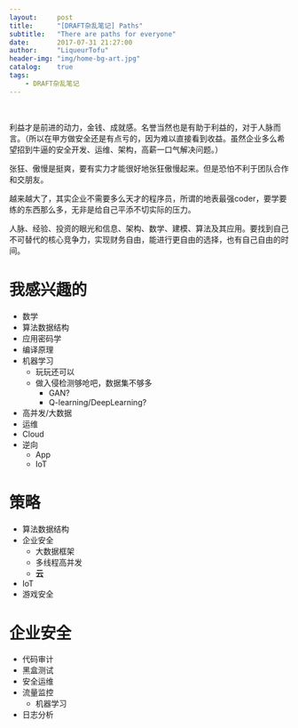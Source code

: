 ```yaml
---
layout:     post
title:      "[DRAFT杂乱笔记] Paths"
subtitle:   "There are paths for everyone"
date:       2017-07-31 21:27:00
author:     "LiqueurTofu"
header-img: "img/home-bg-art.jpg"
catalog:    true
tags:
    - DRAFT杂乱笔记
---
```


<br>

利益才是前进的动力，金钱、成就感。名誉当然也是有助于利益的，对于人脉而言。（所以在甲方做安全还是有点亏的，因为难以直接看到收益。虽然企业多么希望招到牛逼的安全开发、运维、架构，高薪一口气解决问题。）

张狂、傲慢是挺爽，要有实力才能很好地张狂傲慢起来。但是恐怕不利于团队合作和交朋友。

越来越大了，其实企业不需要多么天才的程序员，所谓的地表最强coder，要学要练的东西那么多，无非是给自己平添不切实际的压力。

人脉、经验、投资的眼光和信息、架构、数学、建模、算法及其应用。要找到自己不可替代的核心竞争力，实现财务自由，能进行更自由的选择，也有自己自由的时间。

<!-- 
# Soul-Rose
+ 风投
+ mel blokchain 创业孵化器
+ 交易所推广 acx.io
 -->

# 我感兴趣的
+ 数学
+ 算法数据结构
+ 应用密码学
+ 编译原理
+ 机器学习
    * 玩玩还可以
    * 做入侵检测够呛吧，数据集不够多
        - GAN?
        - Q-learning/DeepLearning?
+ 高并发/大数据
+ 运维
+ Cloud 
+ 逆向
    * App
    * IoT
    
# 策略
* 算法数据结构
* 企业安全
    - 大数据框架
    - 多线程高并发
    - __云__
* IoT
* 游戏安全

# 企业安全
+ 代码审计
+ 黑盒测试
+ 安全运维
+ 流量监控
    * 机器学习
+ 日志分析
<!-- 
# 落户&买房
+ [3分钟！搞定杭州人才居住证！](https://mp.weixin.qq.com/s/2zbRdzXfYc78Wt3si5EIUw)
+ [2017超完整杭州落户攻略，10个工作日让你成为新杭州人](https://mp.weixin.qq.com/s?__biz=MzU0NDE4MDM5Nw==&mid=2247483703&idx=1&sn=b60e5a653cc199eb41158c5c12cf222b&chksm=fb0150f5cc76d9e3dbb0beeebf17eb2d01470a5fde747add083d2d808d91b5c33a6afdb0da65&scene=21#wechat_redirect)
+ [杭州高技能人才落户](https://mp.weixin.qq.com/s?__biz=MzU0NDE4MDM5Nw==&mid=2247483711&idx=1&sn=872a9e6b38da814aa21d6f4b25610a39&chksm=fb0150fdcc76d9ebf998f4a48c07acd3b1cac944a9ac90ab3a42b3714838f5b1b3b70f88df6e&scene=21#wechat_redirect)
+ [好消息: 6月1日起，杭州市区这些人才引进落户可以直接去派出所办理啦！](http://www.hzpolice.gov.cn/Html/201705/26/939ccd93-5a86-443f-bc2c-ae767651e588.html)
+ [杭州人才引进落户终极操作攻略 教你半个月搞定房票](http://newhouse.hz.fang.com/2017-03-09/24617285.htm)
+ [“杭州市人才引进落户”个人办理总结](https://www.jianshu.com/p/a1478b4390ba)
+ [史上最全杭州人才落户操作指南 15天成为新杭州人](http://zzhz.zjol.com.cn/system/2017/03/10/021463274.shtml)
+ [杭州市人才引进落户必须工作一年以上吗？](https://www.zhihu.com/question/41335684)
+ [关于杭州市人才引进落户人才中心集体户口问题？](https://www.zhihu.com/question/56057800?answer_deleted_redirect=true)
+ [杭州往届硕士(先落户后就业)办理流程咨询。](https://www.zhihu.com/question/53037563)
+ [杭州房产知识扫盲](https://github.com/houshanren/hangzhou_house_knowledge)

# 国内工作
+ [2018 IT名企校招指南](https://www.nowcoder.com/activity/campus2018)[
    * [aqniu](http://job.aqniu.com/)
    * [time](https://www.nowcoder.com/activity/campus2018?nsukey=N2%2BKVokDPK3paLy%2FGLWH1ZP7pd7prKdS9sK3ew9Ht1%2FTnb5k84VSc17nI7mLThp1z7cni1kjwzU9oAPydpF%2Fn%2FH%2FLFM5zG8%2F7PWhld57KLJrw2bhDTCPtt1WcDMzLe4lepOs714xkNSNAkgVeGdbx3PdUj0Z3cXsBO8lctDArNcJ9tI3MP%2Fw5i850DSLLfAk)
    * [calendar](https://www.nowcoder.com/school/calendar#lt50=true&lt500=true&gt500=true&attend=true&month=2017-8)
    * ~~[阿里](https://campus.alibaba.com/positionList.htm)~~
        - ~~[安全工程师 Software Engineer -- Security [北京市]](http://www.lockinchina.com/Company/JobDetail?job=528257416302&source=eighty)~~
        - ~~[安全工程师 Software Engineer -- Security [杭州市]](http://www.lockinchina.com/Company/JobDetail?job=520250943697&source=eighty)~~
    * [知道创宇](https://www.knownsec.com/#/jobs)
        - [渗透测试工程师](http://www.webshentou.net/stcs/jion.html)
        - [安全研究工程师](http://jobs.51job.com/beijing-cyq/86773082.html?s=04)
    * [长亭科技](https://chaitin.cn/cn/join-us.html#jobs-desc)
        - 安全服务工程师/实习生/[渗透测试工程师](https://www.anquanke.com/post/id/93753#h2-6)
            + V
        - 安全研究员
    * [华为](http://career.huawei.com)
    * [腾讯](http://join.qq.com/)
    * [360](http://campus.chinahr.com/2017/qihu360/positions.asp)
        - 信息安全部-安全研究员（Web安全）
            + V
        - 信息安全部-信息安全工程师（网络安全）
        - 信息安全部-信息安全工程师（云安全）
        - 个人安全-安全研究员（PC病毒分析）-成都
        - 个人安全-信息安全工程师（二进制漏洞挖掘）
        - 安全研究院-安全研究员（云安全）
        - 安全研究院-安全研究员（Web安全）
        - 安全研究院-安全分析研究员（Web安全）
        - 个人安全-安全研究员（PC病毒分析）
        - 信息安全部-信息安全工程师（二进制漏洞挖掘）
        - [360代码安全实验室招聘漏洞挖掘安全研究员](http://www.freebuf.com/jobs/158207.html)
        - [代码安全实验室寻人启事](https://www.anquanke.com/post/id/92540)
        - [观星实验室 - 安全开发工程师](https://www.anquanke.com/post/id/92963)
            + V
    * ~~[企业安全集团](http://campus.chinahr.com/2017/qihu360/positions.asp)~~
    * 顺丰速运
        - [信息安全工程师 (深圳市)](http://www.lockinchina.com/Company/JobDetail?job=309248165562&source=eighty)
            + V
    * [绿盟](http://www.nsfocus.com.cn/campus/)
    * [百度](http://talent.baidu.com/external/baidu/campus.html)
    * 大疆
    * 摩拜
    * [58 集团](http://campus.58.com/jobs.html)
        - V
    * [58 到家](http://chrcmp.chinahr.com/pages/58dj/)
        - V
    * 猎豹移动
        - [反病毒](http://hr.cmcm.com/campus)
            + V
    * 网易
    * 小米
    * 百卓网络
    * 金蝶软件
    * 今日头条
    * 网易游戏
    * 滴滴
    * 美图
    * 京东
        - [安全工程师(后台服务/客户端)](http://job.aqniu.com/job/%E5%8C%97%E4%BA%AC%E4%BA%AC%E4%B8%9C%E5%B0%9A%E7%A7%91%E6%9C%89%E9%99%90%E5%85%AC%E5%8F%B8%E4%B8%8A%E6%B5%B7%E5%88%86%E5%85%AC%E5%8F%B8-%E4%B8%8A%E6%B5%B7-2-%E5%AE%89%E5%85%A8%E5%B7%A5%E7%A8%8B/)
        - [京东商城诚聘安全工程师](https://bbs.ichunqiu.com/thread-27983-1-1.html)
    * 海尔
    * 绿盟
    * ichunqiu
        - [渗透测试工程师](https://bbs.ichunqiu.com/thread-27943-1-1.html)
    * 启明
    * 天融信
    * 榕基
    * 北信源
    * 联想网御
    * 2345
    * 软牛
    * 饿了么
        - 夜叉 - 安全开发
            + 基础安全组信息安全工程师(上海)
                * V
    * 去哪儿
        - [安全开发工程师](http://www.freebuf.com/jobs/159278.html)
        - [安全开发工程师](https://www.anquanke.com/post/id/93690)
    * 摩拜单车
        - [安全研发工程师](http://www.freebuf.com/jobs/148947.html)
    * 爱加密
        - [Linux安全开发工程师](http://www.freebuf.com/jobs/158218.html)
    * WiFi万能钥匙
        - [渗透测试工程师](http://www.freebuf.com/jobs/158575.html)
    * 火币网
        - [安全工程师](http://www.freebuf.com/jobs/159021.html)
    * 趋势科技中国研发中心
        - [手机安全研究工程师](http://www.freebuf.com/jobs/6290.html)
    * [蓝盾信息安全技术股份有限公司](http://www.freebuf.com/jobs/8432.html)
        - 渗透测试工程师
        - 脚本漏洞挖掘工程师
        - 逆向工程师
    * [http://muchong.com/t-11871719-1](http://muchong.com/t-11871719-1)
    * [https://www.lagou.com/zhaopin/xitonganquan/](https://www.lagou.com/zhaopin/xitonganquan/)
    * [https://www.lagou.com/zhaopin/wangluoanquan/](https://www.lagou.com/zhaopin/wangluoanquan/)
    * [https://www.lagou.com/zhaopin/webanquan/](https://www.lagou.com/zhaopin/webanquan/)
    * [https://www.lagou.com/zhaopin/bingdufenxi/](https://www.lagou.com/zhaopin/bingdufenxi/)
    * [https://www.lagou.com/zhaopin/qudongkaifa/](https://www.lagou.com/zhaopin/qudongkaifa/)
    * [https://www.lagou.com/jobs/list_%E5%AE%89%E5%85%A8%E7%A0%94%E7%A9%B6%E5%91%98?oquery=%E4%BF%A1%E6%81%AF%E5%AE%89%E5%85%A8&fromSearch=true&labelWords=relative](https://www.lagou.com/jobs/list_%E5%AE%89%E5%85%A8%E7%A0%94%E7%A9%B6%E5%91%98?oquery=%E4%BF%A1%E6%81%AF%E5%AE%89%E5%85%A8&fromSearch=true&labelWords=relative)
    * [https://www.lagou.com/jobs/list_%E4%BF%A1%E6%81%AF%E5%AE%89%E5%85%A8?oquery=%E7%BD%91%E7%BB%9C%E5%AE%89%E5%85%A8&fromSearch=true&labelWords=relative](https://www.lagou.com/jobs/list_%E4%BF%A1%E6%81%AF%E5%AE%89%E5%85%A8?oquery=%E7%BD%91%E7%BB%9C%E5%AE%89%E5%85%A8&fromSearch=true&labelWords=relative)
    * [https://www.lagou.com/jobs/list_%E5%AE%89%E5%85%A8%E6%B5%8B%E8%AF%95?oquery=%E5%AE%89%E5%85%A8%E7%A0%94%E7%A9%B6%E5%91%98&fromSearch=true&labelWords=relative](https://www.lagou.com/jobs/list_%E5%AE%89%E5%85%A8%E6%B5%8B%E8%AF%95?oquery=%E5%AE%89%E5%85%A8%E7%A0%94%E7%A9%B6%E5%91%98&fromSearch=true&labelWords=relative)
    * [https://www.lagou.com/jobs/list_%E5%AE%89%E5%85%A8%E8%BF%90%E7%BB%B4?oquery=%E4%BF%A1%E6%81%AF%E5%AE%89%E5%85%A8&fromSearch=true&labelWords=relative](https://www.lagou.com/jobs/list_%E5%AE%89%E5%85%A8%E8%BF%90%E7%BB%B4?oquery=%E4%BF%A1%E6%81%AF%E5%AE%89%E5%85%A8&fromSearch=true&labelWords=relative)
    * [https://www.lagou.com/jobs/list_%E9%80%86%E5%90%91?oquery=%E5%AE%89%E5%85%A8%E7%A0%94%E7%A9%B6%E5%91%98&fromSearch=true&labelWords=relative](https://www.lagou.com/jobs/list_%E9%80%86%E5%90%91?oquery=%E5%AE%89%E5%85%A8%E7%A0%94%E7%A9%B6%E5%91%98&fromSearch=true&labelWords=relative)
    * 区块链
        - [https://www.lagou.com/jobs/list_%E5%8C%BA%E5%9D%97%E9%93%BE?city=%E5%85%A8%E5%9B%BD&cl=false&fromSearch=true&labelWords=&suginput=](https://www.lagou.com/jobs/list_%E5%8C%BA%E5%9D%97%E9%93%BE?city=%E5%85%A8%E5%9B%BD&cl=false&fromSearch=true&labelWords=&suginput=)
    * 小红书
        - [反作弊系统开发实习生](https://mp.weixin.qq.com/s?__biz=MzA3MDIxNzM4Mw==&mid=2652354383&idx=1&sn=73a14dd871c422df06eeb2d4c108189a&chksm=85232c87b254a59156f520028d30af101fc4bb85ec7da220a72a96b51e123f57cbee9685094c&mpshare=1&scene=1&srcid=01095ynksx0po38tYN3j1pOJ&pass_ticket=As7K3Jz2HX1WCbzZqvdKdOP6yYMQ9CsYWm6z4p6lHAagY0OwmUrsLbErAsffh3qn#rd)
            + V
        - 后端开发实习生
    * 唯品会/品骏控股有限公司
        - X
        - [信息安全工程师?](http://jobs.51job.com/guangzhou-hzq/88660191.html?t=2&s=01)
            + 源码审计（黑白盒）、渗透测试
            + Windows、Linux操作系统，熟悉网络设备及安全防护技术（SOC、FW、WAF、IPS/IDS、防DDOS、数据库审计）
            + 5 轮面试
                * 关键是前面2轮技术面试
                * 后面是领导，只是看沟通能力、价值观
    * 拼多多
        - [安全研发工程师](http://www.freebuf.com/jobs/159218.html)
            + V
    * 福建联通
        - [工程师相关岗位（软件方向）](http://www.fjrclh.com/newsshownew.asp?articleid=37797)
            + V
    * 顶点软件
        - [软件研发类](http://www.fjrclh.com/newsshownew.asp?articleid=37768)
            + ?
    * SOBUG
        - [渗透测试工程师](http://www.mottoin.com/102197.html)
            + V
    * 北京科来数据分析有限公司
        - [安全分析工程师](http://job.aqniu.com/job/%E5%8C%97%E4%BA%AC%E7%A7%91%E6%9D%A5%E6%95%B0%E6%8D%AE%E5%88%86%E6%9E%90%E6%9C%89%E9%99%90%E5%85%AC%E5%8F%B8-%E5%8C%97%E4%BA%AC-2-%E5%AE%89%E5%85%A8%E5%88%86%E6%9E%90%E5%B7%A5%E7%A8%8B%E5%B8%88/)
    * [2018年首期（预计1月10日）牛聘网络安全人才双选会简历投递端口](http://job.aqniu.com/job/%E5%8C%97%E4%BA%AC%E8%B0%B7%E5%AE%89%E5%A4%A9%E4%B8%8B%E7%A7%91%E6%8A%80%E6%9C%89%E9%99%90%E5%85%AC%E5%8F%B8-%E5%8C%97%E4%BA%AC-2-2017%E5%B9%B41%E6%9C%8810%E6%97%A5%E4%BF%A1%E6%81%AF%E5%AE%89%E5%85%A8/#apply-dialog)
+ 要求&职责
    * 安全开发
        - Python、shell、java、go等
        - OWASP TOP 10 原理和修复
        - Linux安全机制，Linux下底层开发
        - 自动化脚本、安全检查工具
        - linux auditd、inotify 机制&相关开发经验
        - 网络套接字编程、多线程编程等
        - 安全系统的设计与开发
        - 主机安全系统的调研与开发
        - 异常流量监控系统、HIDS、应用漏洞扫描系统、双因素认证系统、安全基线检查系统、威胁情报预警等安全系统的设计和开发
        - hadoop, Hive, storm, Spark Structured Streaming, kettle ,Flink
        - afka、storm、hadoop、elk等大数据处理框架
        - 梳理并评估公司产品业务风险，研究风险控制手段
        - 研发安全架构的设计与评审
        - 信息安全日志分析的管理
        - 公司代码的安全审计
        - 渗透测试(黑盒和白盒)、漏洞挖掘和应急响应
        - 数据库开发
        - 信息安全设备
    * 反作弊
        - 拼多多
        - 今日头条
        - 反垃圾广告
        - 反刷单
        - http://blog.csdn.net/everlasting_188/article/details/51659564
        - http://www.tao-sou.com/809.html
        - http://bbs.tao66.com/forum.php?mod=viewthread&tid=3819
        - https://www.zhihu.com/question/32761329
    * 反作弊
        - 算法
        - 图像

# PhD
+ RegExp
    ```
    (crypt|secur|dete|intru|penetra|cyber|malic|priva)
    ```
+ location
    * AU
        - UniMelb
            + [Peter Schachte](http://www.cis.unimelb.edu.au/people/staff.php?person_ID=456)
            + [Rao Kotagiri](http://www.cis.unimelb.edu.au/people/staff.php?person_ID=16028)
                * ml intrusion dection
            + [Harald Sondergaard](http://www.cis.unimelb.edu.au/people/staff.php?person_ID=13416)
            + [Peter Stuckey](http://www.cis.unimelb.edu.au/people/staff.php?person_ID=14142)
            + [DR Jeffrey Chan](https://www.findanexpert.unimelb.edu.au/display/person7602#tab-overview)
                * Machine Learning and Data Mining
                * Network Security (intrusion detection, cloud security)
            + Udaya
                * Blockchain?
                * Machine Learning Intrusion Detection System
                * Differential Privacy?
            + [Dr Sarah Monazam Erfani](http://www.cis.unimelb.edu.au/people/staff.php?person_ID=639922)
            + [Professor Christopher Leckie](http://www.cis.unimelb.edu.au/people/staff.php?person_ID=6335)
            + [Dr Toby Murray](http://www.cis.unimelb.edu.au/people/staff.php?person_ID=780796)
            + [Dr Ben Rubinstein](http://www.cis.unimelb.edu.au/people/staff.php?person_ID=20074)
            + [Professor Richard Sinnott](http://www.cis.unimelb.edu.au/people/staff.php?person_ID=342078)
            + [Dr Vanessa Teague](http://www.cis.unimelb.edu.au/people/staff.php?person_ID=34563)
        - [sydney](http://sydney.edu.au/engineering/it/about/people/list.php)
            + [DR RALPH HOLZ](http://sydney.edu.au/engineering/people/ralph.holz.php)
                * V
            + [PROFESSOR SEOKHEE HONG?](http://sydney.edu.au/engineering/people/seokhee.hong.php)
            + [PROFESSOR ALBERT ZOMAYA](http://sydney.edu.au/engineering/people/albert.zomaya.php)
            + [DR YING ZHOU](http://sydney.edu.au/engineering/people/ying.zhou.php)
            + [PROFESSOR DACHENG TAO](http://sydney.edu.au/engineering/people/dacheng.tao.php)
            + [ASSOCIATE PROFESSOR UWE ROEHM](http://sydney.edu.au/engineering/people/uwe.roehm.php)
            + [EMERITUS PROFESSOR PETER EADES](http://sydney.edu.au/engineering/people/peter.eades.php)
            + [Michael Fry](https://chai.it.usyd.edu.au/people/michaelfry/)
                * [Yu_YY_thesis.pdf](https://ses.library.usyd.edu.au/handle/2123/10277)
        - UNSW
        - Monash
        - ANU?
        - WA?
        - Queensland?
        - Adelaide?
    * HK
        - HKUST
            + https://www.seng.ust.hk/web/eng/faculty_research2.php?id=96
                * https://www.seng.ust.hk/web/eng/people_detail.php?id=351&cur2=research
                    - V - 20170924
                * https://www.seng.ust.hk/web/eng/people_detail.php?id=377&cur2=research
                * https://www.cse.ust.hk/~ricci/
        - HKU
            + http://www.cs.hku.hk/people/academic.jsp
                * http://www.cs.hku.hk/research/interest.jsp
                    - http://www.cs.hku.hk/research/profile.jsp?teacher=smyiu
                        + V - 20170924
                    - http://www.cs.hku.hk/research/profile.jsp?teacher=hui
            + https://www.eee.hku.hk/people/
        - CUHK
            + http://www.cse.cuhk.edu.hk/v7/en/people/lec.html
                * http://www.cse.cuhk.edu.hk/~wei/
                * http://www.cse.cuhk.edu.hk/~cslui/
            + http://www.ie.cuhk.edu.hk/people/people.shtml
                * http://personal.ie.cuhk.edu.hk/~cchan/
                * http://www.ie.cuhk.edu.hk/people/sherman.shtml
                    - V - 20170924
                * http://www.ie.cuhk.edu.hk/people/khzhang.shtml
                * http://www.ie.cuhk.edu.hk/people/wclau.shtml
                * http://www.ie.cuhk.edu.hk/people/mhchen.shtml
        - CityU
            + http://www.cs.cityu.edu.hk/people/academic_staff.html
                * http://www6.cityu.edu.hk/stfprofile/cslfkwok.htm
                    - V - 20170924
                * http://www.cs.cityu.edu.hk/profile/congwang.html
                * http://www6.cityu.edu.hk/stfprofile/gphancke.htm
            + http://www.ee.cityu.edu.hk/home/people_academic_staff.html
                * http://www.ee.cityu.edu.hk/~rcheung/Welcome.html
                * http://www.ee.cityu.edu.hk/~eellc/
                * http://www.ee.cityu.edu.hk/~lcheng/
        - PolyU
            + http://www.comp.polyu.edu.hk/en-us/staffs/index/1
                * http://www.comp.polyu.edu.hk/en-us/staffs/detail/1283
                    - V - 20170924
                        + ?
                * http://www.comp.polyu.edu.hk/en-us/staffs/detail/1252
                * http://www.comp.polyu.edu.hk/en-us/staffs/detail/1470
                * http://www.comp.polyu.edu.hk/en-us/staffs/detail/2244
                * http://www.comp.polyu.edu.hk/en-us/staffs/detail/3751
                * http://www.comp.polyu.edu.hk/en-us/staffs/detail/3646
                * http://www.comp.polyu.edu.hk/en-us/staffs/detail/1419
    * Sg
        - NUS?
        - NYTU
    * En
        - G10
    + topic
        * bitcoin
        * ML intrusion detection
        * differential privacy

# 移民分数研究
+ 2年工签 psw
    * 485

# 澳洲工作
+ ~~[Zendesk](https://www.zendesk.com/jobs/melbourne/)~~
    * ~~STAFF DEVOPS ENGINEER~~
    * ~~PRINCIPAL ENGINEER~~
    * ~~ENGINEER - CHANNEL FRAMEWORKS~~
    * ~~SENIOR DEVOPS ENGINEER~~
    * ~~SENIOR SOFTWARE ENGINEER, INFRA SERVICES~~
+ ~~Hivint~~
+ ~~[Accenture](https://www.accenture.com/us-en/careers/students-graduates)~~
+ ~~[Woodside](http://www.woodside.com.au/Careers/students-and-graduates/)~~
+ ~~[IRESS](https://www.iress.com/au/company/join-us/graduate-program/)~~
    * ~~Graduate Software Engineer~~
    * ~~Graduate Systems Engineers~~
+ ~~York Butter Factory~~
+ ~~[Telstra](https://careers.telstra.com/explore-jobs?fieldofwork=Graduates%20and%20students)~~
+ ~~[Commbank](https://www.commbank.com.au/about-us/careers/graduate-recruitment-program/applications.html)~~
+ ~~[Goldman Sachs](http://www.goldmansachs.com/careers/students-and-graduates/)~~
+ ~~[Lendlease](http://www.lendlease.com/au/careers/graduate-program/)~~
+ ~~[Infoxchange](https://www.infoxchange.org/au/get-involved/work-us)~~
+ ~~[Partners in Performance (PIP)](http://www.pipint.com/en/careers/join-pip/apply-now)~~
+ ~~CCUSA - Camp Counselors USA~~
+ ~~[Infosys](https://www.infosys.com/careers/job-opportunities/)~~
+ ~~[MedEntry](https://www.medentry.edu.au/careers)~~
+ ~~[Teach For Australia](http://teachforaustralia.org/join-the-team/)~~
+ ~~[Wood Group](https://www.woodgroup.com/careers/early-careers)~~
+ ~~[ExxonMobil](https://jobs.exxonmobil.com/)~~
+ ~~Culture Amp~~
    * ~~[Front End Developers - React, Redux & Elm](https://stackoverflow.com/jobs/124093/front-end-developers-react-redux-elm-culture-amp?sec=False&pg=1&offset=-1)~~
    * ~~[Systems Engineer](https://stackoverflow.com/jobs/149961/systems-engineer-culture-amp?sec=False&pg=1&offset=2)~~
+ ~~IE~~
    * ~~[2018 IE Digital Graduate Program](http://www.ie.com.au/graduates/)~~
+ ~~ThoughtWorks~~
    * ~~[Senior Software Developer - Consultant](https://stackoverflow.com/jobs/124583/senior-software-developer-consultant-thoughtworks?sec=False&pg=1&offset=0)~~
+ ~~[Lavender Genus](https://lavender.ad/genus/)~~
+ ~~Palantir~~
    * ~~Forward Deployed Software Engineer, New Grad~~
        - ~~[Sydney](https://jobs.lever.co/palantir/6db3b287-f063-4b64-bb6e-e8b00ff12902)~~
        - ~~[Canberra](https://jobs.lever.co/palantir/4983faea-5fbe-4a1f-bd4b-c9aec78062de)~~
+ ~~M&T Resources~~
    * ~~[Software Developer](https://www.linkedin.com/jobs/view/373468489/?trk=eml-vjr-similar-job-title&midToken=AQFNVLMPMe5Mfg&trkEmail=eml-email_jobs_viewed_job_reminder_01-null-31-null-null-8goll9~j6rys0w9~4a-null-jobs~view&lipi=urn%3Ali%3Apage%3Aemail_email_jobs_viewed_job_reminder_01%3Bv26f6rbqRyy0l3R4iGeEUw%3D%3D)~~
+ ~~Rotageek~~
    * ~~[Front end Developer - Help us marry tech and design](https://stackoverflow.com/jobs/150614/front-end-developer-help-us-marry-tech-and-rotageek?sec=False&pg=1&offset=4)~~
+ ~~Xero~~
    * ~~[Developer](https://www.linkedin.com/jobs/view/370891714/?recommendedFlavor=SCHOOL_RECRUIT&refId=1398d4c6-6aad-4eb1-a650-1c3a56bf29ab&trk=d_flagship3_job_home&lipi=urn%3Ali%3Apage%3Ad_flagship3_job_home%3B6wFkgkymSX%2BpTz4J%2FLkacw%3D%3D&licu=urn%3Ali%3Acontrol%3Ad_flagship3_job_home-A_jobshome_job_link_click)~~
+ ~~Displayr~~
    * ~~[Junior Software Engineer](https://www.linkedin.com/jobs/view/373407449/?refId=7eeb0ec5-aeae-4653-9519-9f03c28f50a3&trk=d_flagship3_job_details&lipi=urn%3Ali%3Apage%3Ad_flagship3_job_details%3Bg58HmQcUSP2O3wAueqhj7A%3D%3D&licu=urn%3Ali%3Acontrol%3Ad_flagship3_job_details-jobdetails_rightrail_peoplealsoviewed)~~
+ ~~Spark Recruitment~~
    * ~~[Full Stack Developer - Java](https://www.linkedin.com/jobs/view/373433966/?trk=eml-vjr-similar-job-apply&midToken=AQFNVLMPMe5Mfg&trkEmail=eml-email_jobs_viewed_job_reminder_01-null-18-null-null-8goll9~j71y4k9r~rb-null-jobs~view&lipi=urn%3Ali%3Apage%3Aemail_email_jobs_viewed_job_reminder_01%3BAv%2BT6W9SR1WebO3YuIoUMw%3D%3D)~~
+ ~~BDO (BDO) - Brisbane
    * [BDO Brisbane 2018 Graduate Opportunity - Research and Development](https://careersonline.unimelb.edu.au/students/jobs/detail/1004732/bdo-brisbane-2018-graduate-opp)~~
+ ~~GreenSync~~
    * ~~[Mid-Level, Senior Developers and Tech Leads - Ruby, JavaScript, Polyglot](https://stackoverflow.com/jobs/144141/mid-level-senior-developers-and-tech-leads-greensync?sec=False&pg=1&offset=1)~~
+ ~~Crimson Education~~
    * ~~[Senior JavaScript Developer: Join the Edu-Tech Revolution](https://stackoverflow.com/jobs/147808/senior-javascript-developer-join-the-edu-tech-crimson-education?sec=False&pg=1&offset=1)~~
+ ~~BurnsRED~~
    * ~~[Senior Full Stack Developer](https://stackoverflow.com/jobs/138766/senior-full-stack-developer-burnsred?sec=False&pg=1&offset=6)~~
+ ~~DownUnder GeoSolutions Pty Ltd (DUG)~~
    * ~~[Junior Geophysical Software Developer](https://careersonline.unimelb.edu.au/students/jobs/detail/1000125/junior-geophysical-software-de)~~
+ VMware Australia Pty Ltd (VMware) - ANZ
    * [New Grad - Associate Systems Engineer](https://careersonline.unimelb.edu.au/students/jobs/detail/1004568/new-grad-associate-systems-eng)
        - currently only considering new graduates for this position!!!!
+ [Optiver](https://www.optiver.com/ap/en/job-opportunities)
    * 应创说要 PR
+ Atlassian
    * ~~[2018 Sydney Graduate Program - Security Engineer](https://www.smartrecruiters.com/Atlassian/743999657133680)~~
    * [JavaScript Developer](https://www.smartrecruiters.com/Atlassian/743999656532877)
    * ~~[Senior Full Stack Developer - Product Growth](https://www.smartrecruiters.com/Atlassian/743999653009456)~~
    * ~~[Senior Java Developer](https://www.smartrecruiters.com/Atlassian/743999653845634)~~
    * ~~[Senior Full-Stack Developer](https://www.smartrecruiters.com/Atlassian/743999653852393)~~
    * ~~[Senior Javascript Developer](https://www.smartrecruiters.com/Atlassian/743999655093516)~~
    * ~~[Principal Software Developer](https://www.smartrecruiters.com/Atlassian/115805981)~~
+ ~~Talent~~
    * ~~[Senior JavaScript Developer](https://www.linkedin.com/jobs/view/249981528/?trk=eml-vjr-similar-job-title&midToken=AQFNVLMPMe5Mfg&trkEmail=eml-email_jobs_viewed_job_reminder_01-null-50-null-null-8goll9~j6rys0w9~4a-null-jobs~view&lipi=urn%3Ali%3Apage%3Aemail_email_jobs_viewed_job_reminder_01%3Bv26f6rbqRyy0l3R4iGeEUw%3D%3D)~~
+ ~~New Republique~~
    * ~~[Senior Front End Developer](https://www.linkedin.com/jobs/view/370860272/?trk=eml-vjr-similar-job-title&midToken=AQFNVLMPMe5Mfg&trkEmail=eml-email_jobs_viewed_job_reminder_01-null-44-null-null-8goll9~j6rys0w9~4a-null-jobs~view&lipi=urn%3Ali%3Apage%3Aemail_email_jobs_viewed_job_reminder_01%3Bv26f6rbqRyy0l3R4iGeEUw%3D%3D)~~
+ ~~Domain.com.au~~
    * ~~[Senior Frontend Developer](https://www.linkedin.com/jobs/view/364267937/?trk=eml-vjr-similar-job-title&midToken=AQFNVLMPMe5Mfg&trkEmail=eml-email_jobs_viewed_job_reminder_01-null-35-null-null-8goll9~j6rys0w9~4a-null-jobs~view&lipi=urn%3Ali%3Apage%3Aemail_email_jobs_viewed_job_reminder_01%3Bv26f6rbqRyy0l3R4iGeEUw%3D%3D)~~
+ ~~Portable~~
    * ~~[Senior Developer](https://stackoverflow.com/jobs/152800/senior-developer-creative-technologist-portable)~~
+ ~~Canva~~
    * ~~[JavaScript Engineer (Front End)](https://stackoverflow.com/jobs/150823/javascript-engineer-front-end-canva?sec=False&pg=1&offset=0)~~
    * ~~[PHP Engineer](https://stackoverflow.com/jobs/151501/php-engineer-canva?sec=False&pg=1&offset=5)~~
    * ~~[Full Stack Engineer](https://about.canva.com/careers/sydney/fullstack-engineer/)~~
+ ~~InfoCentric Pty Ltd~~
    * ~~[Graduate Software Engineer](https://careersonline.unimelb.edu.au/students/jobs/detail/1000475/graduate-positions-data-scient)~~
+ FDM Group
    * [Graduate Java Developer](https://www.linkedin.com/jobs/view/279245545/?recommendedFlavor=SCHOOL_RECRUIT&refId=5feaedd2-5833-4c73-bb75-da327aaa90e4&trk=d_flagship3_job_details&lipi=urn%3Ali%3Apage%3Ad_flagship3_job_details%3Bms%2BUU%2F6IQ3u3aBEg3CG8NA%3D%3D&licu=urn%3Ali%3Acontrol%3Ad_flagship3_job_details-jobdetails_rightrail_peoplealsoviewed)
+ [iflix](https://stackoverflow.com/jobs/151388/nodejs-engineers-changing-the-face-of-iflix)
+ ioof
    * [Software Developer (front end, back end, full stack)](https://stackoverflow.com/jobs/135950/software-developer-front-end-back-end-full-ioof?sec=False&pg=1&offset=9)
    * [Full Stack Developer (Javascript, Java, Groovy)](https://www.linkedin.com/jobs/view/356285756/?recommendedFlavor=SCHOOL_RECRUIT&refId=f473c1ad-f281-4e55-92ed-8f8c1d1f8ba1&trk=eml-jymbii-organic-job-card&midToken=AQFNVLMPMe5Mfg&trkEmail=eml-jobs_jymbii_digest-null-5-null-null-8goll9~j6mmeo56~mb-null-jobs~view&lipi=urn%3Ali%3Apage%3Aemail_jobs_jymbii_digest%3BJSy7A21ZQ5CyAUWuOzHfxw%3D%3D&bypassMobileRedirects=false)
+ Stile Education
    * [Full-stack Software Engineer for popular e-learning app](https://stackoverflow.com/jobs/132852/full-stack-software-engineer-for-popular-e-stile-education?sec=False&pg=1&offset=6)
+ Travelport Locomote
    * [Full-Stack Engineer](https://stackoverflow.com/jobs/152067/full-stack-engineer-travelport-locomote?sec=False&pg=1&offset=0)
+ Afterpay Touch Group
    * [SOFTWARE ENGINEER - BACKEND JAVA](https://stackoverflow.com/jobs/147812/software-engineer-backend-java-afterpay-touch-group?sec=False&pg=1&offset=9)
+ Envision Systems
    * [Mid to Senior Full Stack Engineer - PHP, Laravel & AWS](https://stackoverflow.com/jobs/141127/mid-to-senior-full-stack-engineer-php-laravel-envision-systems?sec=False&pg=1&offset=4)
+ Rome2rio
    * [Front End Developer](https://stackoverflow.com/jobs/149662/front-end-developer-rome2rio?sec=False&pg=1&offset=1)
+ GetSwift Limited
    * [Engineer - Full Stack Developer](https://stackoverflow.com/jobs/147681/engineer-full-stack-developer-getswift-limited?sec=False&pg=1&offset=5)
+ Arup Pty Ltd
    * [Full Stack Developer](https://stackoverflow.com/jobs/142209/full-stack-developer-arup-pty-ltd?sec=False&pg=1&offset=6)
+ DigitalMaas
    * [Front-end Developer](https://stackoverflow.com/jobs/151721/front-end-developer-digitalmaas)
+ Simply Wall St
    * [Front-End React Developer - High Growth Fintech Startup](https://stackoverflow.com/jobs/142452/front-end-react-developer-high-growth-fintech-simply-wall-st?sec=False&pg=1&offset=7)
+ ESUPERFUND
    * [FRONT END DEVELOPER](https://careersonline.unimelb.edu.au/students/jobs/detail/1002707/front-end-developer)
+ Realtime Business Solutions
    * [Tech Wiz I Junior Programmer C/C++ in Unix/Linux I Graduate](https://ribit.net/jobs/491?direct=true)
+ Attract Solutions
    * [Software Developer](https://www.linkedin.com/jobs/view/380922200/?refId=f473c1ad-f281-4e55-92ed-8f8c1d1f8ba1&trk=eml-jymbii-organic-job-card&midToken=AQFNVLMPMe5Mfg&trkEmail=eml-jobs_jymbii_digest-null-17-null-null-8goll9~j6mmeo56~mb-null-jobs~view&lipi=urn%3Ali%3Apage%3Aemail_jobs_jymbii_digest%3BJSy7A21ZQ5CyAUWuOzHfxw%3D%3D)
+ Elenium Automation
    * [Software Developer](https://www.linkedin.com/jobs/view/370885644/?recommendedFlavor=SCHOOL_RECRUIT&refId=f473c1ad-f281-4e55-92ed-8f8c1d1f8ba1&trk=eml-jymbii-organic-job-card&midToken=AQFNVLMPMe5Mfg&trkEmail=eml-jobs_jymbii_digest-null-8-null-null-8goll9~j6mmeo56~mb-null-jobs~view&lipi=urn%3Ali%3Apage%3Aemail_jobs_jymbii_digest%3BJSy7A21ZQ5CyAUWuOzHfxw%3D%3D)
+ StarRez
    * [Junior to Mid .Net Developer](https://www.linkedin.com/jobs/view/364227731/?recommendedFlavor=SCHOOL_RECRUIT&refId=f473c1ad-f281-4e55-92ed-8f8c1d1f8ba1&trk=eml-jymbii-organic-job-card&midToken=AQFNVLMPMe5Mfg&trkEmail=eml-jobs_jymbii_digest-null-7-null-null-8goll9~j6mmeo56~mb-null-jobs~view&lipi=urn%3Ali%3Apage%3Aemail_jobs_jymbii_digest%3BJSy7A21ZQ5CyAUWuOzHfxw%3D%3D)
+ Walker Hamill Australia
    * [Software Engineer](https://www.linkedin.com/jobs/view/356263899/?refId=f473c1ad-f281-4e55-92ed-8f8c1d1f8ba1&trk=eml-jymbii-organic-job-card&midToken=AQFNVLMPMe5Mfg&trkEmail=eml-jobs_jymbii_digest-null-14-null-null-8goll9~j6mmeo56~mb-null-jobs~view&lipi=urn%3Ali%3Apage%3Aemail_jobs_jymbii_digest%3BJSy7A21ZQ5CyAUWuOzHfxw%3D%3D)
+ Citak - Modern Headhunters / Citak Consulting Pte Ltd
    * [Software Developer](https://www.linkedin.com/jobs/view/373433064/?refId=f473c1ad-f281-4e55-92ed-8f8c1d1f8ba1&trk=eml-jymbii-organic-job-card&midToken=AQFNVLMPMe5Mfg&trkEmail=eml-jobs_jymbii_digest-null-16-null-null-8goll9~j6mmeo56~mb-null-jobs~view&lipi=urn%3Ali%3Apage%3Aemail_jobs_jymbii_digest%3BJSy7A21ZQ5CyAUWuOzHfxw%3D%3D)
+ UHG (Unified Healthcare Group)
    * [Front End Software Developer](https://www.linkedin.com/jobs/view/373404266/?recommendedFlavor=SCHOOL_RECRUIT&refId=1398d4c6-6aad-4eb1-a650-1c3a56bf29ab&trk=d_flagship3_job_home&lipi=urn%3Ali%3Apage%3Ad_flagship3_job_home%3B6wFkgkymSX%2BpTz4J%2FLkacw%3D%3D&licu=urn%3Ali%3Acontrol%3Ad_flagship3_job_home-A_jobshome_job_link_click)
+ ipLaser
    * [Software Engineer](https://www.linkedin.com/jobs/view/425407129/?recommendedFlavor=SCHOOL_RECRUIT&refId=1398d4c6-6aad-4eb1-a650-1c3a56bf29ab&trk=d_flagship3_job_home&lipi=urn%3Ali%3Apage%3Ad_flagship3_job_home%3B6wFkgkymSX%2BpTz4J%2FLkacw%3D%3D&licu=urn%3Ali%3Acontrol%3Ad_flagship3_job_home-A_jobshome_job_link_click)
+ Ucroo
    * [Front End / AngularJS Developer](https://www.linkedin.com/jobs/view/380999383/?recommendedFlavor=HIDDEN_GEM&refId=1398d4c6-6aad-4eb1-a650-1c3a56bf29ab&trk=d_flagship3_job_home&lipi=urn%3Ali%3Apage%3Ad_flagship3_job_home%3B6wFkgkymSX%2BpTz4J%2FLkacw%3D%3D&licu=urn%3Ali%3Acontrol%3Ad_flagship3_job_home-A_jobshome_job_link_click)
+ DCA - Database Consultants Australia
    * [Graduate Software Developer (12 Month Contract)](https://www.linkedin.com/jobs/view/370838029/?recommendedFlavor=SCHOOL_RECRUIT&refId=1398d4c6-6aad-4eb1-a650-1c3a56bf29ab&trk=d_flagship3_job_home&lipi=urn%3Ali%3Apage%3Ad_flagship3_job_home%3B6wFkgkymSX%2BpTz4J%2FLkacw%3D%3D&licu=urn%3Ali%3Acontrol%3Ad_flagship3_job_home-A_jobshome_job_link_click)
+ Checkbox.ai
    * [Frontend Developer](https://www.linkedin.com/jobs/view/373433893/?trk=eml-vjr-similar-job-title&midToken=AQFNVLMPMe5Mfg&trkEmail=eml-email_jobs_viewed_job_reminder_01-null-41-null-null-8goll9~j6rys0w9~4a-null-jobs~view&lipi=urn%3Ali%3Apage%3Aemail_email_jobs_viewed_job_reminder_01%3Bv26f6rbqRyy0l3R4iGeEUw%3D%3D)
+ Rotor Studios
    * [Front End Developer](https://www.linkedin.com/jobs/view/370858520/?trk=eml-vjr-similar-job-title&midToken=AQFNVLMPMe5Mfg&trkEmail=eml-email_jobs_viewed_job_reminder_01-null-26-null-null-8goll9~j6rys0w9~4a-null-jobs~view&lipi=urn%3Ali%3Apage%3Aemail_email_jobs_viewed_job_reminder_01%3Bv26f6rbqRyy0l3R4iGeEUw%3D%3D)
+ Technee
    * [Web Developer](https://www.linkedin.com/jobs/view/370856593/?trk=eml-vjr-similar-job-title&midToken=AQFNVLMPMe5Mfg&trkEmail=eml-email_jobs_viewed_job_reminder_01-null-30-null-null-8goll9~j6rys0w9~4a-null-jobs~view&lipi=urn%3Ali%3Apage%3Aemail_email_jobs_viewed_job_reminder_01%3Bv26f6rbqRyy0l3R4iGeEUw%3D%3D)
+ Nearmap
    * [Software Developer](https://www.linkedin.com/jobs/view/373425620/?trk=eml-vjr-similar-job-title&midToken=AQFNVLMPMe5Mfg&trkEmail=eml-email_jobs_viewed_job_reminder_01-null-34-null-null-8goll9~j6rys0w9~4a-null-jobs~view&lipi=urn%3Ali%3Apage%3Aemail_email_jobs_viewed_job_reminder_01%3Bv26f6rbqRyy0l3R4iGeEUw%3D%3D)
+ Digital Turbine
    * [Frontend Developer](https://www.linkedin.com/jobs/view/416662389/?trk=eml-vjr-similar-job-title&midToken=AQFNVLMPMe5Mfg&trkEmail=eml-email_jobs_viewed_job_reminder_01-null-38-null-null-8goll9~j6rys0w9~4a-null-jobs~view&lipi=urn%3Ali%3Apage%3Aemail_email_jobs_viewed_job_reminder_01%3Bv26f6rbqRyy0l3R4iGeEUw%3D%3D)
+ DiUS
    * [Frontend Developer](https://www.linkedin.com/jobs/view/368505118/?trk=eml-vjr-similar-job-title&midToken=AQFNVLMPMe5Mfg&trkEmail=eml-email_jobs_viewed_job_reminder_01-null-42-null-null-8goll9~j6rys0w9~4a-null-jobs~view&lipi=urn%3Ali%3Apage%3Aemail_email_jobs_viewed_job_reminder_01%3Bv26f6rbqRyy0l3R4iGeEUw%3D%3D)
+ Hyper Anna
    * [Software Engineer](https://www.linkedin.com/jobs/view/368504682/?trk=eml-vjr-similar-job-title&midToken=AQFNVLMPMe5Mfg&trkEmail=eml-email_jobs_viewed_job_reminder_01-null-36-null-null-8goll9~j6rys0w9~4a-null-jobs~view&lipi=urn%3Ali%3Apage%3Aemail_email_jobs_viewed_job_reminder_01%3Bv26f6rbqRyy0l3R4iGeEUw%3D%3D)
+ OR Technologies Pty Ltd
    * [Full-stack Developer: IoT Platform Development](https://stackoverflow.com/jobs/151689/full-stack-developer-iot-platform-development-or-technologies-pty-ltd)
+ RecordPoint
    * [Graduate Software Engineer](https://www.linkedin.com/jobs/view/389819846/?trk=eml-vjr-similar-job-title&midToken=AQFNVLMPMe5Mfg&trkEmail=eml-email_jobs_viewed_job_reminder_01-null-50-null-null-8goll9~j71y4k9r~rb-null-jobs~view&lipi=urn%3Ali%3Apage%3Aemail_email_jobs_viewed_job_reminder_01%3BAv%2BT6W9SR1WebO3YuIoUMw%3D%3D)
+ Ambition
    * [Junior Java Developers](https://www.linkedin.com/jobs/view/378466728/?recommendedFlavor=SCHOOL_RECRUIT&refId=246d0b04-49f4-4b55-b183-d65d7d48112a&trk=d_flagship3_job_details&lipi=urn%3Ali%3Apage%3Ad_flagship3_job_details%3BqyWtMvJAQIG9AP4Vzi7PRA%3D%3D&licu=urn%3Ali%3Acontrol%3Ad_flagship3_job_details-jobdetails_rightrail_peoplealsoviewed)
+ EPAM Systems
    * [Developer - API/ Java/ JS](https://www.linkedin.com/jobs/view/370837789/?refId=246d0b04-49f4-4b55-b183-d65d7d48112a&trk=d_flagship3_job_details&lipi=urn%3Ali%3Apage%3Ad_flagship3_job_details%3BqyWtMvJAQIG9AP4Vzi7PRA%3D%3D&licu=urn%3Ali%3Acontrol%3Ad_flagship3_job_details-jobdetails_rightrail_peoplealsoviewed)
+ TalentBridge Pty Ltd
    * [Java Developer](https://www.linkedin.com/jobs/view/431843505/?refId=246d0b04-49f4-4b55-b183-d65d7d48112a&trk=d_flagship3_job_details&lipi=urn%3Ali%3Apage%3Ad_flagship3_job_details%3BqyWtMvJAQIG9AP4Vzi7PRA%3D%3D&licu=urn%3Ali%3Acontrol%3Ad_flagship3_job_details-jobdetails_rightrail_peoplealsoviewed)
+ GlobalX
    * [Junior Developer](https://www.linkedin.com/jobs/view/397791996/?lipi=urn%3Ali%3Apage%3Ad_flagship3_company%3Bgmmm8rNWSVW3soEdMcMtzQ%3D%3D)
+ carsales.com.au
    * [Software Developer](https://www.linkedin.com/jobs/view/394365621/?recommendedFlavor=SCHOOL_RECRUIT&refId=c45d4807-26ed-4b6c-ae20-9a3d3852753e&trk=eml-jymbii-organic-job-card&midToken=AQFNVLMPMe5Mfg&trkEmail=eml-jobs_jymbii_digest-null-6-null-null-8goll9~j76m2e8d~kj-null-jobs~view&lipi=urn%3Ali%3Apage%3Aemail_jobs_jymbii_digest%3B%2FG7ggbLETny48FCjNcnvQQ%3D%3D)
+ IMC Financial Markets
    * [DevOps Engineer](https://stackoverflow.com/jobs/129817/devops-engineer-imc-financial-markets?sec=False&pg=1&offset=-1)
    * ~~Trading System Engineer~~
+ Future Super
    * [Full Stack Web Developer](https://www.linkedin.com/jobs/view/400736242/?trk=eml-vjr-similar-job-apply&midToken=AQFNVLMPMe5Mfg&trkEmail=eml-email_jobs_viewed_job_reminder_01-null-9-null-null-8goll9~j7m0cndd~kv-null-jobs~view&lipi=urn%3Ali%3Apage%3Aemail_email_jobs_viewed_job_reminder_01%3B6O2iclORTuSIQvVK09%2BLiw%3D%3D)
+ Peoplebank
    * [Back end developers](https://www.linkedin.com/jobs/view/396911736/?trk=eml-vjr-similar-job-title&midToken=AQFNVLMPMe5Mfg&trkEmail=eml-email_jobs_viewed_job_reminder_01-null-35-null-null-8goll9~j7m0cndd~kv-null-jobs~view&lipi=urn%3Ali%3Apage%3Aemail_email_jobs_viewed_job_reminder_01%3B6O2iclORTuSIQvVK09%2BLiw%3D%3D)
+ Nakama
    * [Front End Developer Contract and Freelance Roles](https://www.linkedin.com/jobs/view/403028922/?trk=eml-vjr-similar-job-title&midToken=AQFNVLMPMe5Mfg&trkEmail=eml-email_jobs_viewed_job_reminder_01-null-50-null-null-8goll9~j7m0cndd~kv-null-jobs~view&lipi=urn%3Ali%3Apage%3Aemail_email_jobs_viewed_job_reminder_01%3B6O2iclORTuSIQvVK09%2BLiw%3D%3D)
+ PalCare Pty Ltd
    * [Full Stack Developer](https://www.linkedin.com/jobs/view/403412818/?refId=fe7fc5aa-526a-40af-b571-339505d3b474&trk=eml-jymbii-organic-job-card&midToken=AQFNVLMPMe5Mfg&trkEmail=eml-jobs_jymbii_digest-null-22-null-null-8goll9~j7j8o94x~v2-null-jobs~view&lipi=urn%3Ali%3Apage%3Aemail_jobs_jymbii_digest%3B0RtXY1Q8SG%2B%2BCdrGNYZd3g%3D%3D)
+ Servian
    * [Full Stack Java Developer](https://www.linkedin.com/jobs/view/400736440/?recommendedFlavor=SCHOOL_RECRUIT&refId=3767bdfc-a144-4fa7-a3cc-6340b458582a&trk=eml-jymbii-organic-job-card&midToken=AQFNVLMPMe5Mfg&trkEmail=eml-jobs_jymbii_digest-null-10-null-null-8goll9~j7gfr3ae~t5-null-jobs~view&lipi=urn%3Ali%3Apage%3Aemail_jobs_jymbii_digest%3BewMn%2FiltRfuFjufXdv6vpQ%3D%3D)

# 攒机
+ 刚爆出来 Intel 的 CPU 有个硬件 bug，即使是修复后性能也会下降 5%-30%. 所以，把 8700k 换成 1800x
    * [这硬件 bug 可以说很牛了： 英特尔处理器发现严重设计漏洞， AMD 不受影响](https://www.v2ex.com/t/419683)
        - 操作系统就是使用的 cpu 提供的功能来隔离不同程序及内核的，现在这个隔离出了问题，意味着不同程序可以访问内核数据，其中可能存在一些密码等数据。看起来安全上对单机用户可能影响不大，但是对于云服务商来讲是个大问题。不过如果执行修复会造成悲剧的性能损失，这个会影响普通用户了。
+ 内存双通道比单条性能好
+ 微博 /淘宝搜 萌叔或老牛。都是老牌 diy 商家，装好包好给你发来。
+ 装机帮扶站

 -->
